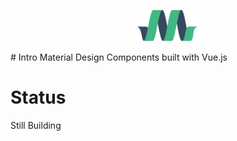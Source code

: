 <p align="center"><a href="http://elviskang.github.io/vue-material" target="_blank"><img width="100"src="https://github.com/ElvisKang/vue-material/blob/gh-pages/images/logo.svg"></a></p>
# Intro
Material Design Components built with Vue.js

# Status
Still Building